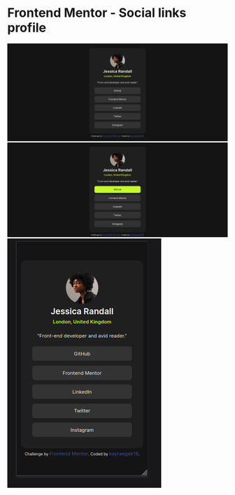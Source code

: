 # Frontend Mentor - Social links profile

![Home](./home.png)
![Active States](./active-states.png)
![Mobile](./mobile.png)

